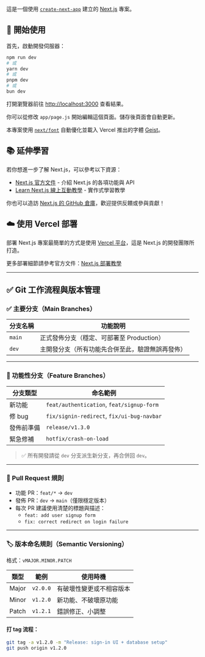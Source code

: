 這是一個使用 [`create-next-app`](https://github.com/vercel/next.js/tree/canary/packages/create-next-app) 建立的 [Next.js](https://nextjs.org) 專案。

## 🚀 開始使用

首先，啟動開發伺服器：

```bash
npm run dev
# 或
yarn dev
# 或
pnpm dev
# 或
bun dev
```

打開瀏覽器前往 [http://localhost:3000](http://localhost:3000) 查看結果。

你可以從修改 `app/page.js` 開始編輯這個頁面。儲存後頁面會自動更新。

本專案使用 [`next/font`](https://nextjs.org/docs/app/building-your-application/optimizing/fonts) 自動優化並載入 Vercel 推出的字體 [Geist](https://vercel.com/font)。

## 📚 延伸學習

若你想進一步了解 Next.js，可以參考以下資源：

- [Next.js 官方文件](https://nextjs.org/docs) - 介紹 Next.js 的各項功能與 API
- [Learn Next.js 線上互動教學](https://nextjs.org/learn) - 實作式學習教學

你也可以造訪 [Next.js 的 GitHub 倉庫](https://github.com/vercel/next.js)，歡迎提供反饋或參與貢獻！

## ☁️ 使用 Vercel 部署

部署 Next.js 專案最簡單的方式是使用 [Vercel 平台](https://vercel.com/new?utm_medium=default-template&filter=next.js&utm_source=create-next-app&utm_campaign=create-next-app-readme)，這是 Next.js 的開發團隊所打造。

更多部署細節請參考官方文件：[Next.js 部署教學](https://nextjs.org/docs/app/building-your-application/deploying)

---

## ✅ Git 工作流程與版本管理

### ✅ 主要分支（Main Branches）

| 分支名稱 | 功能說明                                         |
| -------- | ------------------------------------------------ |
| `main`   | 正式發佈分支（穩定、可部署至 Production）        |
| `dev`    | 主開發分支（所有功能先合併至此，驗證無誤再發佈） |

---

### 🌿 功能性分支（Feature Branches）

| 分支類型   | 命名範例                                   |
| ---------- | ------------------------------------------ |
| 新功能     | `feat/authentication`, `feat/signup-form`  |
| 修 bug     | `fix/signin-redirect`, `fix/ui-bug-navbar` |
| 發佈前準備 | `release/v1.3.0`                           |
| 緊急修補   | `hotfix/crash-on-load`                     |

> ✅ 所有開發請從 `dev` 分支派生新分支，再合併回 `dev`。

---

### 🔄 Pull Request 規則

- 功能 PR：`feat/*` → `dev`
- 發佈 PR：`dev` → `main`（僅限穩定版本）
- 每次 PR 建議使用清楚的標題與描述：
  - `feat: add user signup form`
  - `fix: correct redirect on login failure`

---

### 🏷️ 版本命名規則（Semantic Versioning）

格式：`vMAJOR.MINOR.PATCH`

| 類型  | 範例     | 使用時機                 |
| ----- | -------- | ------------------------ |
| Major | `v2.0.0` | 有破壞性變更或不相容版本 |
| Minor | `v1.2.0` | 新功能、不破壞原功能     |
| Patch | `v1.2.1` | 錯誤修正、小調整         |

#### 打 tag 流程：

```bash
git tag -a v1.2.0 -m "Release: sign-in UI + database setup"
git push origin v1.2.0
```
